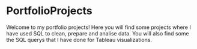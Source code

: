 # PortfolioProjects

Welcome to my portfolio projects!
Here you will find some projects where I have used SQL to clean, prepare and analise data.
You will also find some the SQL querys that I have done for Tableau visualizations.
